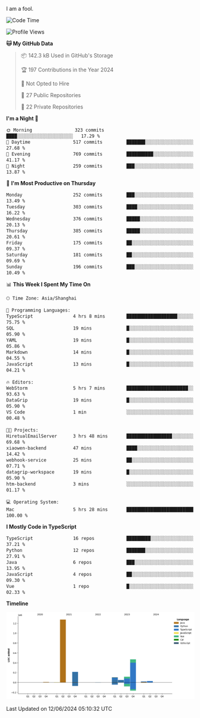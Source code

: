 I am a fool.

<!--START_SECTION:waka-->
![Code Time](http://img.shields.io/badge/Code%20Time-1%2C490%20hrs%2033%20mins-blue)

![Profile Views](http://img.shields.io/badge/Profile%20Views-0-blue)

**🐱 My GitHub Data** 

> 📦 142.3 kB Used in GitHub's Storage 
 > 
> 🏆 197 Contributions in the Year 2024
 > 
> 🚫 Not Opted to Hire
 > 
> 📜 27 Public Repositories 
 > 
> 🔑 22 Private Repositories 
 > 
**I'm a Night 🦉** 

```text
🌞 Morning                323 commits         ████░░░░░░░░░░░░░░░░░░░░░   17.29 % 
🌆 Daytime                517 commits         ███████░░░░░░░░░░░░░░░░░░   27.68 % 
🌃 Evening                769 commits         ██████████░░░░░░░░░░░░░░░   41.17 % 
🌙 Night                  259 commits         ███░░░░░░░░░░░░░░░░░░░░░░   13.87 % 
```
📅 **I'm Most Productive on Thursday** 

```text
Monday                   252 commits         ███░░░░░░░░░░░░░░░░░░░░░░   13.49 % 
Tuesday                  303 commits         ████░░░░░░░░░░░░░░░░░░░░░   16.22 % 
Wednesday                376 commits         █████░░░░░░░░░░░░░░░░░░░░   20.13 % 
Thursday                 385 commits         █████░░░░░░░░░░░░░░░░░░░░   20.61 % 
Friday                   175 commits         ██░░░░░░░░░░░░░░░░░░░░░░░   09.37 % 
Saturday                 181 commits         ██░░░░░░░░░░░░░░░░░░░░░░░   09.69 % 
Sunday                   196 commits         ███░░░░░░░░░░░░░░░░░░░░░░   10.49 % 
```


📊 **This Week I Spent My Time On** 

```text
🕑︎ Time Zone: Asia/Shanghai

💬 Programming Languages: 
TypeScript               4 hrs 8 mins        ███████████████████░░░░░░   75.75 % 
SQL                      19 mins             █░░░░░░░░░░░░░░░░░░░░░░░░   05.90 % 
YAML                     19 mins             █░░░░░░░░░░░░░░░░░░░░░░░░   05.86 % 
Markdown                 14 mins             █░░░░░░░░░░░░░░░░░░░░░░░░   04.55 % 
JavaScript               13 mins             █░░░░░░░░░░░░░░░░░░░░░░░░   04.21 % 

🔥 Editors: 
WebStorm                 5 hrs 7 mins        ███████████████████████░░   93.63 % 
DataGrip                 19 mins             █░░░░░░░░░░░░░░░░░░░░░░░░   05.90 % 
VS Code                  1 min               ░░░░░░░░░░░░░░░░░░░░░░░░░   00.48 % 

🐱‍💻 Projects: 
HiretualEmailServer      3 hrs 48 mins       █████████████████░░░░░░░░   69.68 % 
xiaowen-backend          47 mins             ████░░░░░░░░░░░░░░░░░░░░░   14.42 % 
webhook-service          25 mins             ██░░░░░░░░░░░░░░░░░░░░░░░   07.71 % 
datagrip-workspace       19 mins             █░░░░░░░░░░░░░░░░░░░░░░░░   05.90 % 
htm-backend              3 mins              ░░░░░░░░░░░░░░░░░░░░░░░░░   01.17 % 

💻 Operating System: 
Mac                      5 hrs 28 mins       █████████████████████████   100.00 % 
```

**I Mostly Code in TypeScript** 

```text
TypeScript               16 repos            █████████░░░░░░░░░░░░░░░░   37.21 % 
Python                   12 repos            ███████░░░░░░░░░░░░░░░░░░   27.91 % 
Java                     6 repos             ███░░░░░░░░░░░░░░░░░░░░░░   13.95 % 
JavaScript               4 repos             ██░░░░░░░░░░░░░░░░░░░░░░░   09.30 % 
Vue                      1 repo              █░░░░░░░░░░░░░░░░░░░░░░░░   02.33 % 
```



**Timeline**

![Lines of Code chart](https://raw.githubusercontent.com/VeejaLiu/VeejaLiu/master/assets/bar_graph.png)


 Last Updated on 12/06/2024 05:10:32 UTC
<!--END_SECTION:waka-->
